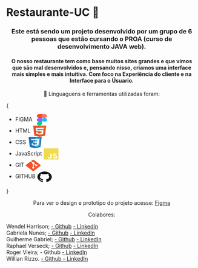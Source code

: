 # Restaurante-UC 🥗

 <h3 align="center"> Este está sendo um projeto desenvolvido por um grupo de 6 pessoas que estão cursando o PROA (curso de desenvolvimento JAVA web). </h3>

<h4 align="center"> O nosso restaurante tem como base muitos sites grandes e que vimos que são mal desenvolvidos e, pensando nisso, criamos uma interface mais simples e mais intuitiva. Com foco na Experiência do cliente e na Interface para o Úsuario. </h4>

 <p align="center"> 🚀 Linguaguens e ferramentas utilizadas foram: </p>

{
    <ul>
    <li>FIGMA <img align="center" height="30" width="40" alt="js-icon"  src="https://raw.githubusercontent.com/devicons/devicon/master/icons/figma/figma-original.svg">
    <li>HTML <img align="center" height="30" width="40" alt="js-icon"  src="https://raw.githubusercontent.com/devicons/devicon/master/icons/html5/html5-original.svg">
    <li>CSS <img align="center" height="30" width="40" alt="js-icon"  src="https://raw.githubusercontent.com/devicons/devicon/master/icons/css3/css3-original.svg">
    <li>JavaScript <img align="center" height="30" width="40" alt="js-icon"  src="https://raw.githubusercontent.com/devicons/devicon/master/icons/javascript/javascript-plain.svg">
    <li>GIT <img align="center" height="30" width="40" alt="js-icon"  src="https://raw.githubusercontent.com/devicons/devicon/master/icons/git/git-plain.svg">
    <li>GITHUB <img align="center" height="30" width="40" alt="js-icon"  src="https://raw.githubusercontent.com/devicons/devicon/master/icons/github/github-original.svg">
    </ul>
}

<p align="center">Para ver o design e prototipo do projeto acesse:
<a align="center" href="https://www.figma.com/file/lEMeP1hKQXL1EOXVWqP93N/WELLDNEZ---UC?node-id=0%3A1&t=4gKdcBXDngs7zeoS-1">Figma </a></p>

<p align="center">Colabores: </p>

Wendel Harrison; <a href="https://github.com/wHarrisonn"> - Github</a> <a href="https://www.linkedin.com/in/wendel-harrison-0a66a119b/"> - LinkedIn</a>  <br>
Gabriela Nunes;  <a href="https://github.com/GabyNunes17"> - Github</a> <a href="https://www.linkedin.com/in/gabriela-nunes-a4914222b/"> - LinkedIn</a><br>
Guilherme Gabriel; <a href="https://github.com/GuilhermeGGarcia12"> - Github</a> <a href="https://www.linkedin.com/in/guilherme-garcia-32980a226/"> - LinkedIn</a> <br> 
Raphael Verseck; <a href="https://github.com/Verseck"> - Github</a> <a href="https://www.linkedin.com/in/raphael-verseck-soleo-dos-santos-b58305207/"> - LinkedIn</a><br>
Roger Vieira; <a href="https://github.com/roger1st"></a> - Github <a href="https://www.linkedin.com/in/roger-vieira-538400252/"> - LinkedIn</a><br>
Willian Rizzo. <a href="https://github.com/willianrizzo"> - Github <a href="https://www.linkedin.com/in/willian-rizzo-rat%C3%A3o/"> - LinkedIn</a></a>




